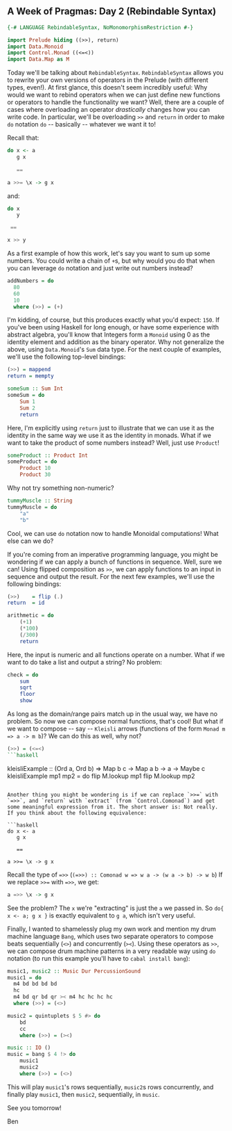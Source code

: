 ## A Week of Pragmas: Day 2 (Rebindable Syntax)

```haskell
{-# LANGUAGE RebindableSyntax, NoMonomorphismRestriction #-}

import Prelude hiding ((>>), return)
import Data.Monoid
import Control.Monad ((<=<))
import Data.Map as M
```

Today we'll be talking about `RebindableSyntax`. `RebindableSyntax` allows you to rewrite your own versions of operators in the Prelude (with different types, even!). At first glance, this doesn't seem incredibly useful: Why would we want to rebind operators when we can just define new functions or operators to handle the functionality we want? Well, there are a couple of cases where overloading an operator *drastically* changes how you can write code. In particular, we'll be overloading `>>` and `return` in order to make `do` notation `do` -- basically -- whatever we want it to!

Recall that:

```haskell
do x <- a
   g x 
 
   == 

a >>= \x -> g x
```

and:

```haskell
do x 
   y

 == 

x >> y
```

As a first example of how this work, let's say you want to sum up some numbers. You could write a chain of `+`s, but why would you do that when you can leverage `do` notation and just write out numbers instead?

```haskell
addNumbers = do
  80
  60
  10
  where (>>) = (+)
```

I'm kidding, of course, but this produces exactly what you'd expect: `150`. If you've been using Haskell for long enough, or have some experience with abstract algebra, you'll know that Integers form a `Monoid` using 0 as the identity element and addition as the binary operator. Why not generalize the above, using `Data.Monoid`'s `Sum` data type. For the next couple of examples, we'll use the following top-level bindings:

```haskell
(>>) = mappend
return = mempty
```

```haskell
someSum :: Sum Int
someSum = do
    Sum 1
    Sum 2
    return
```

Here, I'm explicitly using `return` just to illustrate that we can use it as the identity in the same way we use it as the identity in monads. What if we want to take the product of some numbers instead? Well, just use `Product`!

```haskell
someProduct :: Product Int
someProduct = do
    Product 10
    Product 30
```

Why not try something non-numeric?

```haskell
tummyMuscle :: String
tummyMuscle = do
    "a"
    "b"
```

Cool, we can use `do` notation now to handle Monoidal computations! What else can we do?

If you're coming from an imperative programming language, you might be wondering if we can apply a bunch of functions in sequence. Well, sure we can! Using flipped composition as `>>`, we can apply functions to an input in sequence and output the result. For the next few examples, we'll use the following bindings:

```haskell
(>>)    = flip (.)
return  = id
```

```haskell
arithmetic = do
    (+1)
    (*100)
    (/300)
    return
```

Here, the input is numeric and all functions operate on a number. What if we want to do take a list and output a string? No problem:

```haskell
check = do
    sum
    sqrt
    floor
    show
```

As long as the domain/range pairs match up in the usual way, we have no problem. So now we can compose normal functions, that's cool! But what if we want to compose -- say -- `Kleisli` arrows (functions of the form `Monad m => a -> m b`)? We can do this as well, why not?

```haskell
(>>) = (<=<)
```haskell

```
kleisliExample :: (Ord a, Ord b) => Map b c -> Map a b -> a -> Maybe c
kleisliExample mp1 mp2 = do
  flip M.lookup mp1
  flip M.lookup mp2
```

Another thing you might be wondering is if we can replace `>>=` with `=>>`, and `return` with `extract` (from `Control.Comonad`) and get some meaningful expression from it. The short answer is: Not really. If you think about the following equivalence: 

```haskell
do x <- a
   g x 
 
   == 

a >>= \x -> g x
```

Recall the type of `=>>` (`(=>>) :: Comonad w => w a -> (w a -> b) -> w b`) If we replace `>>=` with `=>>`, we get:

```haskell
a =>> \x -> g x
```

See the problem? The `x` we're "extracting" is just the `a` we passed in. So `do{ x <- a; g x }` is exactly equivalent to `g a`, which isn't very useful.

Finally, I wanted to shamelessly plug my own work and mention my drum machine language `Bang`, which uses two separate operators to compose beats sequentially (`<>`) and concurrently (`><`). Using these operators as `>>`, we can compose drum machine patterns in a very readable way using `do` notation (to run this example you'll have to `cabal install bang`):

```haskell
music1, music2 :: Music Dur PercussionSound
music1 = do
  m4 bd bd bd bd
  hc
  m4 bd qr bd qr >< m4 hc hc hc hc
  where (>>) = (<>)

music2 = quintuplets $ 5 #> do 
    bd
    cc 
    where (>>) = (><)

music :: IO ()
music = bang $ 4 !> do
    music1
    music2
    where (>>) = (<>)
```

This will play `music1`'s rows sequentially, `music2`s rows concurrently, and finally play `music1`, then `music2`, sequentially, in `music`.

See you tomorrow!

Ben